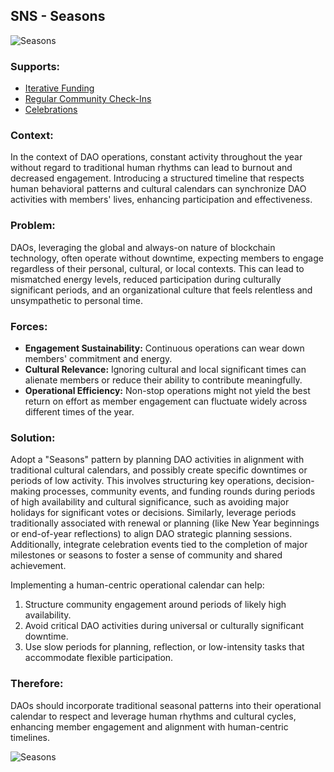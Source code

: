 ## SNS - Seasons

![Seasons](./output/illustrations/Seasons.png)

### Supports:

* [Iterative Funding](./iterative_funding.html)
* [Regular Community Check-Ins](./regular_community_check_ins.html)
* [Celebrations](./celebrations.html)

### Context:
In the context of DAO operations, constant activity throughout the year without regard to traditional human rhythms can lead to burnout and decreased engagement. Introducing a structured timeline that respects human behavioral patterns and cultural calendars can synchronize DAO activities with members' lives, enhancing participation and effectiveness.

### Problem:
DAOs, leveraging the global and always-on nature of blockchain technology, often operate without downtime, expecting members to engage regardless of their personal, cultural, or local contexts. This can lead to mismatched energy levels, reduced participation during culturally significant periods, and an organizational culture that feels relentless and unsympathetic to personal time.

### Forces:
- **Engagement Sustainability:** Continuous operations can wear down members' commitment and energy.
- **Cultural Relevance:** Ignoring cultural and local significant times can alienate members or reduce their ability to contribute meaningfully.
- **Operational Efficiency:** Non-stop operations might not yield the best return on effort as member engagement can fluctuate widely across different times of the year.

### Solution:
Adopt a "Seasons" pattern by planning DAO activities in alignment with traditional cultural calendars, and possibly create specific downtimes or periods of low activity. This involves structuring key operations, decision-making processes, community events, and funding rounds during periods of high availability and cultural significance, such as avoiding major holidays for significant votes or decisions. Similarly, leverage periods traditionally associated with renewal or planning (like New Year beginnings or end-of-year reflections) to align DAO strategic planning sessions. Additionally, integrate celebration events tied to the completion of major milestones or seasons to foster a sense of community and shared achievement.

Implementing a human-centric operational calendar can help:
1. Structure community engagement around periods of likely high availability.
2. Avoid critical DAO activities during universal or culturally significant downtime.
3. Use slow periods for planning, reflection, or low-intensity tasks that accommodate flexible participation.

### Therefore:
DAOs should incorporate traditional seasonal patterns into their operational calendar to respect and leverage human rhythms and cultural cycles, enhancing member engagement and alignment with human-centric timelines.

![Seasons](./output/Seasons_specific_graph.png)